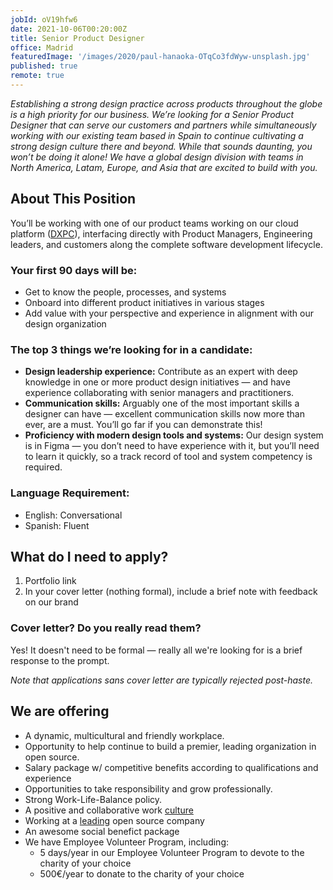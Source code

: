 ```yaml
---
jobId: oV19hfw6
date: 2021-10-06T00:20:00Z
title: Senior Product Designer
office: Madrid
featuredImage: '/images/2020/paul-hanaoka-OTqCo3fdWyw-unsplash.jpg'
published: true
remote: true
---
```


_Establishing a strong design practice across products throughout the globe is a high priority for our business. We’re looking for a Senior Product Designer that can serve our customers and partners while simultaneously working with our existing team based in Spain to continue cultivating a strong design culture there and beyond. While that sounds daunting, you won’t be doing it alone! We have a global design division with teams in North America, Latam, Europe, and Asia that are excited to build with you._


## About This Position

You’ll be working with one of our product teams working on our cloud platform ([DXPC](https://www.liferay.com/en/products/dxp-cloud)), interfacing directly with Product Managers, Engineering leaders, and customers along the complete software development lifecycle.

### Your first 90 days will be:

* Get to know the people, processes, and systems
* Onboard into different product initiatives in various stages
* Add value with your perspective and experience in alignment with our design organization

### The top 3 things we’re looking for in a candidate:

* **Design leadership experience:** Contribute as an expert with deep knowledge in one or more product design initiatives — and have experience collaborating with senior managers and practitioners.
* **Communication skills:** Arguably one of the most important skills a designer can have — excellent communication skills now more than ever, are a must. You’ll go far if you can demonstrate this!
* **Proficiency with modern design tools and systems:** Our design system is in Figma — you don’t need to have experience with it, but you’ll need to learn it quickly, so a track record of tool and system competency is required.


### Language Requirement:

* English: Conversational
* Spanish: Fluent

## What do I need to apply?

1. Portfolio link
2. In your cover letter (nothing formal), include a brief note with feedback on our brand

### Cover letter? Do you really read them?

Yes! It doesn't need to be formal — really all we're looking for is a brief response to the prompt.

_Note that applications sans cover letter are typically rejected post-haste._


## We are offering

* A dynamic, multicultural and friendly workplace.
* Opportunity to help continue to build a premier, leading organization in open source.
* Salary package w/ competitive benefits according to qualifications and experience
* Opportunities to take responsibility and grow professionally.
* Strong Work-Life-Balance policy.
* A positive and collaborative work [culture](https://www.youtube.com/watch?v=2EPZxIC5ogU)
* Working at a [leading](https://www.globenewswire.com/news-release/2020/01/31/1978319/0/en/Liferay-Named-a-Leader-in-the-2020-Gartner-Magic-Quadrant-for-Digital-Experience-Platforms.html) open source company
* An awesome social benefict package
* We have Employee Volunteer Program, including:
    * 5 days/year in our Employee Volunteer Program to devote to the charity of your choice
    * 500€/year to donate to the charity of your choice

